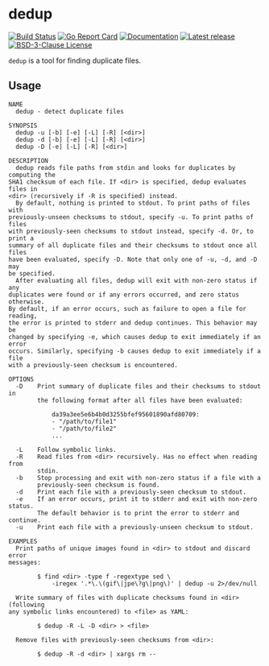 # dedup

[![Build Status](https://travis-ci.org/bdragon/dedup.svg?branch=master)](https://travis-ci.org/bdragon/dedup)
[![Go Report Card](https://goreportcard.com/badge/github.com/bdragon/dedup)](https://goreportcard.com/report/github.com/bdragon/dedup)
[![Documentation](https://godoc.org/github.com/bdragon/dedup?status.svg)](http://godoc.org/github.com/bdragon/dedup)
[![Latest release](https://img.shields.io/github/release/bdragon/dedup/all)](https://github.com/bdragon/dedup/releases)
[![BSD-3-Clause License](https://img.shields.io/github/license/bdragon/dedup.svg)](LICENSE)

`dedup` is a tool for finding duplicate files.

## Usage

```
NAME
  dedup - detect duplicate files

SYNOPSIS
  dedup -u [-b] [-e] [-L] [-R] [<dir>]
  dedup -d [-b] [-e] [-L] [-R] [<dir>]
  dedup -D [-e] [-L] [-R] [<dir>]

DESCRIPTION
  dedup reads file paths from stdin and looks for duplicates by computing the 
SHA1 checksum of each file. If <dir> is specified, dedup evaluates files in 
<dir> (recursively if -R is specified) instead.
  By default, nothing is printed to stdout. To print paths of files with 
previously-unseen checksums to stdout, specify -u. To print paths of files 
with previously-seen checksums to stdout instead, specify -d. Or, to print a 
summary of all duplicate files and their checksums to stdout once all files 
have been evaluated, specify -D. Note that only one of -u, -d, and -D may 
be specified.
  After evaluating all files, dedup will exit with non-zero status if any 
duplicates were found or if any errors occurred, and zero status otherwise. 
By default, if an error occurs, such as failure to open a file for reading, 
the error is printed to stderr and dedup continues. This behavior may be 
changed by specifying -e, which causes dedup to exit immediately if an error 
occurs. Similarly, specifying -b causes dedup to exit immediately if a file 
with a previously-seen checksum is encountered.

OPTIONS
  -D	Print summary of duplicate files and their checksums to stdout in 
    	the following format after all files have been evaluated:

    		da39a3ee5e6b4b0d3255bfef95601890afd80709:
    		- "/path/to/file1"
    		- "/path/to/file2"
    		...

  -L	Follow symbolic links.
  -R	Read files from <dir> recursively. Has no effect when reading from 
    	stdin.
  -b	Stop processing and exit with non-zero status if a file with a 
    	previously-seen checksum is found.
  -d	Print each file with a previously-seen checksum to stdout.
  -e	If an error occurs, print it to stderr and exit with non-zero status. 
    	The default behavior is to print the error to stderr and continue.
  -u	Print each file with a previously-unseen checksum to stdout.

EXAMPLES
  Print paths of unique images found in <dir> to stdout and discard error 
messages:

    	$ find <dir> -type f -regextype sed \
    		-iregex '.*\.\(gif\|jpe\?g\|png\)' | dedup -u 2>/dev/null

  Write summary of files with duplicate checksums found in <dir> (following 
any symbolic links encountered) to <file> as YAML:

    	$ dedup -R -L -D <dir> > <file>

  Remove files with previously-seen checksums from <dir>:

    	$ dedup -R -d <dir> | xargs rm --
```
